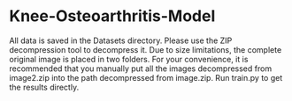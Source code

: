 # Knee-Osteoarthritis-Model

All data is saved in the Datasets directory. Please use the ZIP decompression tool to decompress it. Due to size limitations, the complete original image is placed in two folders. For your convenience, it is recommended that you manually put all the images decompressed from image2.zip into the path decompressed from image.zip. Run train.py to get the results directly.
